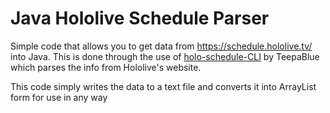 # Java Hololive Schedule Parser
Simple code that allows you to get data from https://schedule.hololive.tv/ into Java. This is done through the use of [holo-schedule-CLI](https://github.com/TeepaBlue/holo-schedule-CLI) by TeepaBlue which parses the info from Hololive's website.

This code simply writes the data to a text file and converts it into ArrayList<String> form for use in any way
